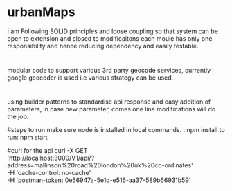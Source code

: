 # urbanMaps

I am Following SOLID principles and loose coupling so that system can be open to extension and closed to modificaitons
each moule has only one responsibility and hence reducing dependency and easily testable.
# 
modular code to support various 3rd party geocode services, currently google geocoder is used i.e various strategy can be used.
# 
using builder patterns to standardise api response and easy addition of parameters, in case new parameter, comes one line modifications will do
 the job.

#steps to run
  make sure node is installed in local
  commands. :  npm install
  to run: npm start
  
 #curl for the api
  curl -X GET \
'http://localhost:3000/V1/api/?address=mallinson%20road%20london%20uk%20co-ordinates' \
-H 'cache-control: no-cache' \
-H 'postman-token: 0e56947a-5e1d-e516-aa37-589b66931b59'
  
